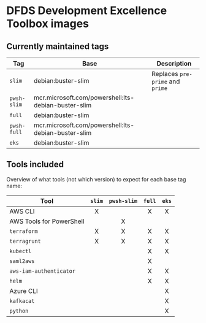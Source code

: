 # DFDS Development Excellence Toolbox images

## Currently maintained tags

| Tag         | Base                                                | Description                      |
| ----------- | --------------------------------------------------- | -------------------------------- |
| `slim`      | debian:buster-slim                                  | Replaces `pre-prime` and `prime` |
| `pwsh-slim` | mcr.microsoft.com/powershell:lts-debian-buster-slim |                                  |
| `full`      | debian:buster-slim                                  |                                  |
| `pwsh-full` | mcr.microsoft.com/powershell:lts-debian-buster-slim |                                  |
| `eks`       | debian:buster-slim                                  |                                  |

## Tools included

Overview of what tools (not which version) to expect for each base tag name:

| Tool                     | `slim` | `pwsh-slim` | `full` | `eks` |
| ------------------------ | :----: | :---------: | :----: | :---: |
| AWS CLI                  |   X    |             |   X    |   X   |
| AWS Tools for PowerShell |        |      X      |        |       |
| `terraform`              |   X    |      X      |   X    |   X   |
| `terragrunt`             |   X    |      X      |   X    |   X   |
| `kubectl`                |        |             |   X    |   X   |
| `saml2aws`               |        |             |   X    |       |
| `aws-iam-authenticator`  |        |             |   X    |   X   |
| `helm`                   |        |             |   X    |   X   |
| Azure CLI                |        |             |        |   X   |
| `kafkacat`               |        |             |        |   X   |
| `python`                 |        |             |        |   X   |
